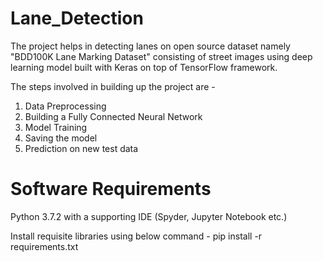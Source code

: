 # Lane_Detection
The project helps in detecting lanes on open source dataset namely "BDD100K Lane Marking Dataset" consisting of street images using deep learning model built with Keras on top of TensorFlow framework.

The steps involved in building up the project are -
1. Data Preprocessing 
2. Building a Fully Connected Neural Network
3. Model Training
4. Saving the model
5. Prediction on new test data

# Software Requirements
Python 3.7.2 with a supporting IDE (Spyder, Jupyter Notebook etc.)

Install requisite libraries using below command -
pip install -r requirements.txt


